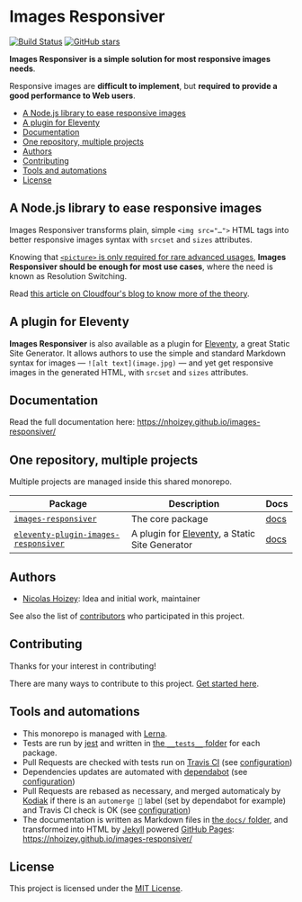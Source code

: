 # Images Responsiver

[![Build Status](https://travis-ci.org/nhoizey/images-responsiver.svg?branch=master)](https://travis-ci.org/nhoizey/images-responsiver)
[![GitHub stars](https://img.shields.io/github/stars/nhoizey/images-responsiver.svg?style=social)](https://github.com/nhoizey/images-responsiver/stargazers)

**Images Responsiver is a simple solution for most responsive images needs**.

Responsive images are **difficult to implement**, but **required to provide a good performance to Web users**.

<!-- START doctoc generated TOC please keep comment here to allow auto update -->
<!-- DON'T EDIT THIS SECTION, INSTEAD RE-RUN doctoc TO UPDATE -->


- [A Node.js library to ease responsive images](#a-nodejs-library-to-ease-responsive-images)
- [A plugin for Eleventy](#a-plugin-for-eleventy)
- [Documentation](#documentation)
- [One repository, multiple projects](#one-repository-multiple-projects)
- [Authors](#authors)
- [Contributing](#contributing)
- [Tools and automations](#tools-and-automations)
- [License](#license)

<!-- END doctoc generated TOC please keep comment here to allow auto update -->

## A Node.js library to ease responsive images

Images Responsiver transforms plain, simple `<img src="…">` HTML tags into better responsive images syntax with `srcset` and `sizes` attributes.

Knowing that [`<picture>` is only required for rare advanced usages](https://cloudfour.com/thinks/dont-use-picture-most-of-the-time/), **Images Responsiver should be enough for most use cases**, where the need is known as Resolution Switching.

Read [this article on Cloudfour's blog to know more of the theory](https://cloudfour.com/thinks/responsive-images-the-simple-way/).

## A plugin for Eleventy

**Images Responsiver** is also available as a plugin for [Eleventy](https://www.11ty.dev/), a great Static Site Generator. It allows authors to use the simple and standard Markdown syntax for images — `![alt text](image.jpg)` — and yet get responsive images in the generated HTML, with `srcset` and `sizes` attributes.

## Documentation

Read the full documentation here: https://nhoizey.github.io/images-responsiver/

## One repository, multiple projects

Multiple projects are managed inside this shared monorepo.

| **Package**                                                                                                                                  | **Description**                                                    | **Docs**                                                                                 |
| -------------------------------------------------------------------------------------------------------------------------------------------- | ------------------------------------------------------------------ | ---------------------------------------------------------------------------------------- |
| [`images-responsiver`](https://github.com/nhoizey/images-responsiver/tree/main/packages/images-responsiver)                                  | The core package                                                   | [docs](https://nhoizey.github.io/images-responsiver/images-responsiver/)                 |
| [`eleventy-plugin-images-responsiver`](https://github.com/nhoizey/images-responsiver/tree/main/packages/eleventy-plugin-images-responsiver/) | A plugin for [Eleventy](https://11ty.dev), a Static Site Generator | [docs](https://nhoizey.github.io/images-responsiver/eleventy-plugin-images-responsiver/) |

## Authors

- [Nicolas Hoizey](https://github.com/nhoizey): Idea and initial work, maintainer

See also the list of [contributors](https://github.com/nhoizey/images-responsiver/contributors) who participated in this project.

## Contributing

Thanks for your interest in contributing!

There are many ways to contribute to this project. [Get started here](https://github.com/nhoizey/images-responsiver/blob/master/CONTRIBUTING.md).

## Tools and automations

- This monorepo is managed with [Lerna](https://lerna.js.org/).
- Tests are run by [jest](https://jestjs.io/) and written in [the `__tests__` folder](https://github.com/nhoizey/images-responsiver/tree/main/packages/images-responsiver/__tests__) for each package.
- Pull Requests are checked with tests run on [Travis CI](https://travis-ci.org/nhoizey/images-responsiver) (see [configuration](https://github.com/nhoizey/images-responsiver/blob/main/.travis.yml))
- Dependencies updates are automated with [dependabot](https://github.blog/2020-06-01-keep-all-your-packages-up-to-date-with-dependabot/) (see [configuration](https://github.com/nhoizey/images-responsiver/blob/main/.github/dependabot.yml))
- Pull Requests are rebased as necessary, and merged automaticaly by [Kodiak](https://kodiakhq.com/) if there is an `automerge 🤞` label (set by dependabot for example) and Travis CI check is OK (see [configuration](https://github.com/nhoizey/images-responsiver/blob/main/.kodiak.toml))
- The documentation is written as Markdown files in [the `docs/` folder](https://github.com/nhoizey/images-responsiver/tree/main/docs), and transformed into HTML by [Jekyll](https://jekyllrb.com/) powered [GitHub Pages](https://pages.github.com/): https://nhoizey.github.io/images-responsiver/

## License

This project is licensed under the [MIT License](LICENSE.md).
